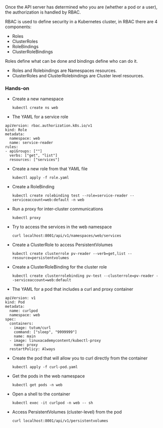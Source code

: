 Once the API server has determined who you are (whether a pod or a user), the authorization is handled by RBAC. 

RBAC is used to define security in a Kubernetes cluster, in RBAC there are 4 components:
* Roles 
* ClusterRoles
* RoleBindings
* ClusterRoleBindings

Roles define what can be done and bindings define who can do it.

* Roles and Rolebindings are Namespaces resources.
* ClusterRoles and ClusterRolebindings are Cluster level resources.

### Hands-on

* Create a new namespace

  `kubectl create ns web`

* The YAML for a service role
  
```
apiVersion: rbac.authorization.k8s.io/v1
kind: Role
metadata:
  namespace: web
  name: service-reader
rules:
- apiGroups: [""]
  verbs: ["get", "list"]
  resources: ["services"]
```

* Create a new role from that YAML file

  `kubectl apply -f role.yaml`

* Create a RoleBinding

  `kubectl create rolebinding test --role=service-reader --serviceaccount=web:default -n web`

* Run a proxy for inter-cluster communications

  `kubectl proxy`

* Try to access the services in the web namespace

  `curl localhost:8001/api/v1/namespaces/web/services`

* Create a ClusterRole to access PersistentVolumes

  `kubectl create clusterrole pv-reader --verb=get,list --resource=persistentvolumes`

* Create a ClusterRoleBinding for the cluster role

  `kubectl create clusterrolebinding pv-test --clusterrole=pv-reader --serviceaccount=web:default`

* The YAML for a pod that includes a curl and proxy container
  
```
apiVersion: v1
kind: Pod
metadata:
  name: curlpod
  namespace: web
spec:
  containers:
  - image: tutum/curl
    command: ["sleep", "9999999"]
    name: main
  - image: linuxacademycontent/kubectl-proxy
    name: proxy
  restartPolicy: Always
```

* Create the pod that will allow you to curl directly from the container

  `kubectl apply -f curl-pod.yaml`

* Get the pods in the web namespace

  `kubectl get pods -n web`

* Open a shell to the container

  `kubectl exec -it curlpod -n web -- sh`

* Access PersistentVolumes (cluster-level) from the pod

  `curl localhost:8001/api/v1/persistentvolumes`